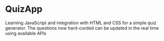 # QuizApp
Learning JavaScript and integration with HTML and CSS for a simple quiz generator. 
The questions now hard-corded can be updated in the real time using available APIs 
